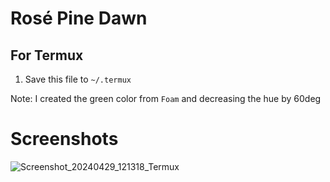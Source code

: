 # Rosé Pine Dawn
## For Termux
1. Save this file to `~/.termux`

Note: I created the green color from `Foam` and decreasing the hue by 60deg

# Screenshots
![Screenshot_20240429_121318_Termux](https://github.com/VoxelPrismatic/theming/assets/45671764/bbedc312-f1d9-47f2-b5b0-ade3fc497cf5)

